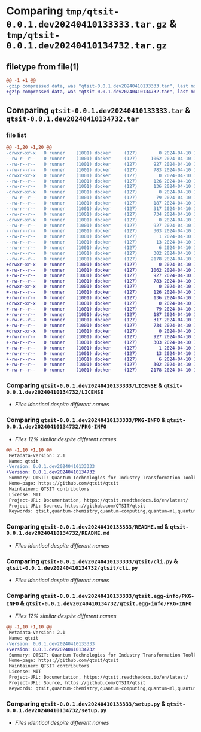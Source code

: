 # Comparing `tmp/qtsit-0.0.1.dev20240410133333.tar.gz` & `tmp/qtsit-0.0.1.dev20240410134732.tar.gz`

## filetype from file(1)

```diff
@@ -1 +1 @@
-gzip compressed data, was "qtsit-0.0.1.dev20240410133333.tar", last modified: Wed Apr 10 13:33:33 2024, max compression
+gzip compressed data, was "qtsit-0.0.1.dev20240410134732.tar", last modified: Wed Apr 10 13:47:32 2024, max compression
```

## Comparing `qtsit-0.0.1.dev20240410133333.tar` & `qtsit-0.0.1.dev20240410134732.tar`

### file list

```diff
@@ -1,20 +1,20 @@
-drwxr-xr-x   0 runner    (1001) docker     (127)        0 2024-04-10 13:33:33.488473 qtsit-0.0.1.dev20240410133333/
--rw-r--r--   0 runner    (1001) docker     (127)     1062 2024-04-10 13:33:23.000000 qtsit-0.0.1.dev20240410133333/LICENSE
--rw-r--r--   0 runner    (1001) docker     (127)      927 2024-04-10 13:33:33.488473 qtsit-0.0.1.dev20240410133333/PKG-INFO
--rw-r--r--   0 runner    (1001) docker     (127)      783 2024-04-10 13:33:23.000000 qtsit-0.0.1.dev20240410133333/README.md
-drwxr-xr-x   0 runner    (1001) docker     (127)        0 2024-04-10 13:33:33.488473 qtsit-0.0.1.dev20240410133333/qtsit/
--rw-r--r--   0 runner    (1001) docker     (127)      126 2024-04-10 13:33:23.000000 qtsit-0.0.1.dev20240410133333/qtsit/__init__.py
--rw-r--r--   0 runner    (1001) docker     (127)      136 2024-04-10 13:33:23.000000 qtsit-0.0.1.dev20240410133333/qtsit/__main__.py
-drwxr-xr-x   0 runner    (1001) docker     (127)        0 2024-04-10 13:33:33.488473 qtsit-0.0.1.dev20240410133333/qtsit/algorithms/
--rw-r--r--   0 runner    (1001) docker     (127)       79 2024-04-10 13:33:23.000000 qtsit-0.0.1.dev20240410133333/qtsit/algorithms/__init__.py
--rw-r--r--   0 runner    (1001) docker     (127)      187 2024-04-10 13:33:23.000000 qtsit-0.0.1.dev20240410133333/qtsit/algorithms/randomwalk.py
--rw-r--r--   0 runner    (1001) docker     (127)      317 2024-04-10 13:33:23.000000 qtsit-0.0.1.dev20240410133333/qtsit/base.py
--rw-r--r--   0 runner    (1001) docker     (127)      734 2024-04-10 13:33:23.000000 qtsit-0.0.1.dev20240410133333/qtsit/cli.py
-drwxr-xr-x   0 runner    (1001) docker     (127)        0 2024-04-10 13:33:33.488473 qtsit-0.0.1.dev20240410133333/qtsit.egg-info/
--rw-r--r--   0 runner    (1001) docker     (127)      927 2024-04-10 13:33:33.000000 qtsit-0.0.1.dev20240410133333/qtsit.egg-info/PKG-INFO
--rw-r--r--   0 runner    (1001) docker     (127)      303 2024-04-10 13:33:33.000000 qtsit-0.0.1.dev20240410133333/qtsit.egg-info/SOURCES.txt
--rw-r--r--   0 runner    (1001) docker     (127)        1 2024-04-10 13:33:33.000000 qtsit-0.0.1.dev20240410133333/qtsit.egg-info/dependency_links.txt
--rw-r--r--   0 runner    (1001) docker     (127)       13 2024-04-10 13:33:33.000000 qtsit-0.0.1.dev20240410133333/qtsit.egg-info/requires.txt
--rw-r--r--   0 runner    (1001) docker     (127)        6 2024-04-10 13:33:33.000000 qtsit-0.0.1.dev20240410133333/qtsit.egg-info/top_level.txt
--rw-r--r--   0 runner    (1001) docker     (127)      302 2024-04-10 13:33:33.492473 qtsit-0.0.1.dev20240410133333/setup.cfg
--rw-r--r--   0 runner    (1001) docker     (127)     2178 2024-04-10 13:33:23.000000 qtsit-0.0.1.dev20240410133333/setup.py
+drwxr-xr-x   0 runner    (1001) docker     (127)        0 2024-04-10 13:47:32.904718 qtsit-0.0.1.dev20240410134732/
+-rw-r--r--   0 runner    (1001) docker     (127)     1062 2024-04-10 13:47:22.000000 qtsit-0.0.1.dev20240410134732/LICENSE
+-rw-r--r--   0 runner    (1001) docker     (127)      927 2024-04-10 13:47:32.904718 qtsit-0.0.1.dev20240410134732/PKG-INFO
+-rw-r--r--   0 runner    (1001) docker     (127)      783 2024-04-10 13:47:22.000000 qtsit-0.0.1.dev20240410134732/README.md
+drwxr-xr-x   0 runner    (1001) docker     (127)        0 2024-04-10 13:47:32.904718 qtsit-0.0.1.dev20240410134732/qtsit/
+-rw-r--r--   0 runner    (1001) docker     (127)      126 2024-04-10 13:47:22.000000 qtsit-0.0.1.dev20240410134732/qtsit/__init__.py
+-rw-r--r--   0 runner    (1001) docker     (127)      136 2024-04-10 13:47:22.000000 qtsit-0.0.1.dev20240410134732/qtsit/__main__.py
+drwxr-xr-x   0 runner    (1001) docker     (127)        0 2024-04-10 13:47:32.904718 qtsit-0.0.1.dev20240410134732/qtsit/algorithms/
+-rw-r--r--   0 runner    (1001) docker     (127)       79 2024-04-10 13:47:22.000000 qtsit-0.0.1.dev20240410134732/qtsit/algorithms/__init__.py
+-rw-r--r--   0 runner    (1001) docker     (127)      187 2024-04-10 13:47:22.000000 qtsit-0.0.1.dev20240410134732/qtsit/algorithms/randomwalk.py
+-rw-r--r--   0 runner    (1001) docker     (127)      317 2024-04-10 13:47:22.000000 qtsit-0.0.1.dev20240410134732/qtsit/base.py
+-rw-r--r--   0 runner    (1001) docker     (127)      734 2024-04-10 13:47:22.000000 qtsit-0.0.1.dev20240410134732/qtsit/cli.py
+drwxr-xr-x   0 runner    (1001) docker     (127)        0 2024-04-10 13:47:32.904718 qtsit-0.0.1.dev20240410134732/qtsit.egg-info/
+-rw-r--r--   0 runner    (1001) docker     (127)      927 2024-04-10 13:47:32.000000 qtsit-0.0.1.dev20240410134732/qtsit.egg-info/PKG-INFO
+-rw-r--r--   0 runner    (1001) docker     (127)      303 2024-04-10 13:47:32.000000 qtsit-0.0.1.dev20240410134732/qtsit.egg-info/SOURCES.txt
+-rw-r--r--   0 runner    (1001) docker     (127)        1 2024-04-10 13:47:32.000000 qtsit-0.0.1.dev20240410134732/qtsit.egg-info/dependency_links.txt
+-rw-r--r--   0 runner    (1001) docker     (127)       13 2024-04-10 13:47:32.000000 qtsit-0.0.1.dev20240410134732/qtsit.egg-info/requires.txt
+-rw-r--r--   0 runner    (1001) docker     (127)        6 2024-04-10 13:47:32.000000 qtsit-0.0.1.dev20240410134732/qtsit.egg-info/top_level.txt
+-rw-r--r--   0 runner    (1001) docker     (127)      302 2024-04-10 13:47:32.904718 qtsit-0.0.1.dev20240410134732/setup.cfg
+-rw-r--r--   0 runner    (1001) docker     (127)     2178 2024-04-10 13:47:22.000000 qtsit-0.0.1.dev20240410134732/setup.py
```

### Comparing `qtsit-0.0.1.dev20240410133333/LICENSE` & `qtsit-0.0.1.dev20240410134732/LICENSE`

 * *Files identical despite different names*

### Comparing `qtsit-0.0.1.dev20240410133333/PKG-INFO` & `qtsit-0.0.1.dev20240410134732/PKG-INFO`

 * *Files 12% similar despite different names*

```diff
@@ -1,10 +1,10 @@
 Metadata-Version: 2.1
 Name: qtsit
-Version: 0.0.1.dev20240410133333
+Version: 0.0.1.dev20240410134732
 Summary: QTSIT: Quantum Technologies for Industry Transformation Toolkit
 Home-page: https://github.com/qtsit/qtsit
 Maintainer: QTSIT contributors
 License: MIT
 Project-URL: Documentation, https://qtsit.readthedocs.io/en/latest/
 Project-URL: Source, https://github.com/QTSIT/qtsit
 Keywords: qtsit,quantum-chemistry,quantum-computing,quantum-ml,quantum-ai
```

### Comparing `qtsit-0.0.1.dev20240410133333/README.md` & `qtsit-0.0.1.dev20240410134732/README.md`

 * *Files identical despite different names*

### Comparing `qtsit-0.0.1.dev20240410133333/qtsit/cli.py` & `qtsit-0.0.1.dev20240410134732/qtsit/cli.py`

 * *Files identical despite different names*

### Comparing `qtsit-0.0.1.dev20240410133333/qtsit.egg-info/PKG-INFO` & `qtsit-0.0.1.dev20240410134732/qtsit.egg-info/PKG-INFO`

 * *Files 12% similar despite different names*

```diff
@@ -1,10 +1,10 @@
 Metadata-Version: 2.1
 Name: qtsit
-Version: 0.0.1.dev20240410133333
+Version: 0.0.1.dev20240410134732
 Summary: QTSIT: Quantum Technologies for Industry Transformation Toolkit
 Home-page: https://github.com/qtsit/qtsit
 Maintainer: QTSIT contributors
 License: MIT
 Project-URL: Documentation, https://qtsit.readthedocs.io/en/latest/
 Project-URL: Source, https://github.com/QTSIT/qtsit
 Keywords: qtsit,quantum-chemistry,quantum-computing,quantum-ml,quantum-ai
```

### Comparing `qtsit-0.0.1.dev20240410133333/setup.py` & `qtsit-0.0.1.dev20240410134732/setup.py`

 * *Files identical despite different names*

